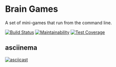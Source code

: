 # Brain Games

A set of mini-games that run from the command line.

[![Build Status](https://travis-ci.org/badta5te/project-lvl1-s458.svg?branch=master)](https://travis-ci.org/badta5te/project-lvl1-s458)
[![Maintainability](https://api.codeclimate.com/v1/badges/683d157128ca62608856/maintainability)](https://codeclimate.com/github/badta5te/project-lvl1-s458/maintainability)
[![Test Coverage](https://api.codeclimate.com/v1/badges/683d157128ca62608856/test_coverage)](https://codeclimate.com/github/badta5te/project-lvl1-s458/test_coverage)

## asciinema
[![asciicast](https://asciinema.org/a/kvzDTBOkmErxqdK5dgwTJC05e.svg)](https://asciinema.org/a/kvzDTBOkmErxqdK5dgwTJC05e)